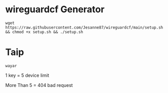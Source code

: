 # wireguardcf Generator

```
wget https://raw.githubusercontent.com/Jesanne87/wireguardcf/main/setup.sh && chmod +x setup.sh && ./setup.sh
```
# Taip
```
wayar
```
1 key = 5 device limit <p>
More Than 5 = 404 bad request
